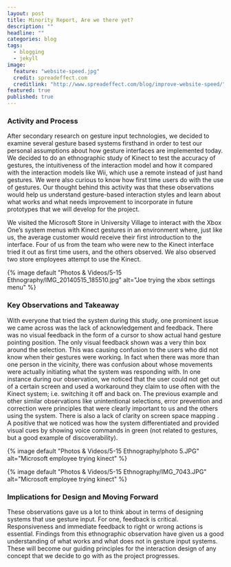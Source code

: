 ```yaml
---
layout: post
title: Minority Report, Are we there yet?
description: ""
headline: ""
categories: blog
tags: 
  - blogging
  - jekyll
image: 
  feature: "website-speed.jpg"
  credit: spreadeffect.com
  creditlink: "http://www.spreadeffect.com/blog/improve-website-speed/"
featured: true
published: true
---
```


### Activity and Process

After secondary research on gesture input technologies, we decided to examine several gesture based systems firsthand in order to test our personal assumptions about how gesture interfaces are implemented today. We decided to do an ethnographic study of Kinect to test the accuracy of gestures, the intuitiveness of the interaction model and how it compared with the interaction models like Wii, which use a remote instead of just hand gestures. We were also curious to know how first time users do with the use of gestures. Our thought behind this activity was that these observations would help us understand gesture-based interaction styles and learn about what works and what needs improvement to incorporate in future prototypes that we will develop for the project.

We visited the Microsoft Store in University Village to interact with the Xbox One’s system menus with Kinect gestures in an environment where, just like us, the average customer would receive their first introduction to the interface. Four of us from the team who were new to the Kinect interface tried it out as first time users, and the others observed. We also observed two store employees attempt to use the Kinect.

{% image default "Photos & Videos/5-15 Ethnography/IMG_20140515_185510.jpg" alt="Joe trying the xbox settings menu" %}

### Key Observations and Takeaway

With everyone that tried the system during this study, one prominent issue we came across was the lack of acknowledgement and feedback. There was no visual feedback in the form of a cursor to show actual hand gesture pointing position. The only visual feedback shown was a very thin box around the selection. This was causing confusion to the users who did not know when their gestures were working. In fact when there was more than one person in the vicinity, there was confusion about whose movements were actually initiating what the system was responding with. In one instance during our observation, we noticed that the user could not get out of a certain screen and used a workaround they claim to use often with the Kinect system; i.e. switching it off and back on. The previous example and other similar observations like unintentional selections, error prevention and correction were principles that were clearly important to us and the others using the system. There is also a lack of clarity on screen space mapping . A positive that we noticed was how the system differentiated and provided visual cues by showing voice commands in green (not related to gestures, but a good example of discoverability).

{% image default "Photos & Videos/5-15 Ethnography/photo 5.JPG" alt="Microsoft employee trying kinect" %}

{% image default "Photos & Videos/5-15 Ethnography/IMG_7043.JPG" alt="Microsoft employee trying kinect" %}

### Implications for Design and Moving Forward

These observations gave us a lot to think about in terms of designing systems that use gesture input. For one, feedback is critical. Responsiveness and immediate feedback to right or wrong actions is essential. Findings from this ethnographic observation have given us a good understanding of what works and what does not in gesture input systems. These will become our guiding principles for the interaction design of any concept that we decide to go with as the project progresses.

